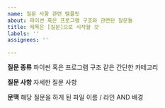 ```yaml
---
name: 질문 사항 관련 템플릿
about: 파이썬 혹은 프로그램 구조와 관련된 질문들
title: 제목은 [질문]으로 시작할 것
labels: ''
assignees: ''

---
```


**질문 종류**
파이썬 혹은 프로그램 구조 같은 간단한 카테고리

**질문 사항**
자세한 질문 사항

**문맥**
해당 질문을 하게 된 파일 이름 / 라인 AND 배경
